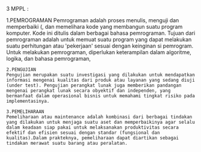 3 MPPL :

   1.PEMROGRAMAN 
    Pemrograman adalah proses menulis, menguji dan memperbaiki (, dan memelihara kode yang membangun suatu program komputer. Kode ini ditulis dalam berbagai bahasa pemrograman. Tujuan dari pemrograman adalah untuk memuat suatu program yang dapat melakukan suatu perhitungan atau 'pekerjaan' sesuai dengan keinginan si pemrogram.  Untuk melakukan pemrograman, diperlukan keterampilan dalam algoritme, logika, dan bahasa pemrograman, 
    
    2.PENGUJIAN
    Pengujian merupakan suatu investigasi yang dilakukan untuk mendapatkan informasi mengenai kualitas dari produk atau layanan yang sedang diuji (under test). Pengujian perangkat lunak juga memberikan pandangan mengenai perangkat lunak secara obyektif dan independen, yang bermanfaat dalam operasional bisnis untuk memahami tingkat risiko pada implementasinya.
    
    3.PEMELIHARAAN
    Pemeliharaan atau maintenance adalah kombinasi dari berbagai tindakan yang dilakukan untuk menjaga suatu aset dan memperbaikinya agar selalu dalam keadaan siap pakai untuk melaksanakan produktivitas secara efektif dan efisien sesuai dengan standar (fungsional dan kualitas).Dalam prakteknya, pemeliharaan dapat diartikan sebagai tindakan merawat suatu barang atau peralatan.

